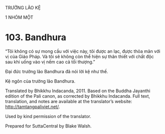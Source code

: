 TRƯỞNG LÃO KỆ

1 NHÓM MỘT

# 103\. Bandhura

“Tôi không có sự mong cầu với việc này, tôi được an lạc, được thỏa mãn với vị của Giáo Pháp. Và tôi sẽ không còn thể hiện sự thân thiết với chất độc sau khi uống vào vị nếm cao cả tối thượng.”

Đại đức trưởng lão Bandhura đã nói lời kệ như thế.

Kệ ngôn của trưởng lão Bandhura.

Translated by Bhikkhu Indacanda, 2011. Based on the Buddha Jayanthi edition of the Pali canon, as corrected by Bhikkhu Indacanda. Full text, translation, and notes are available at the translator’s website: http://tamtangpaliviet.net/.

Used by kind permission of the translator.

Prepared for SuttaCentral by Blake Walsh.